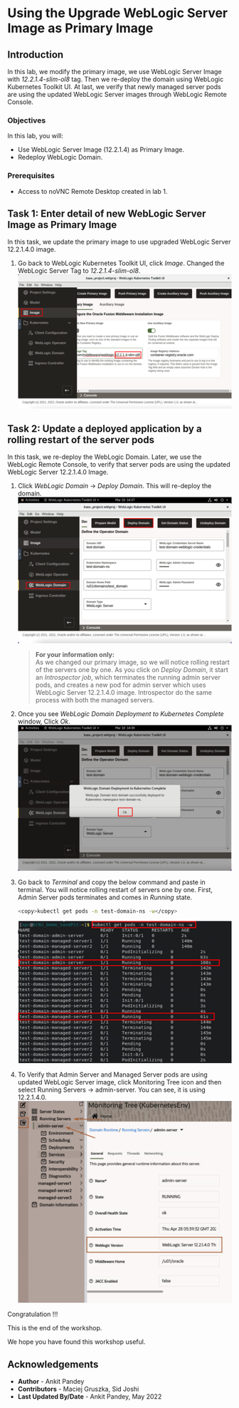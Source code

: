 # Using the Upgrade WebLogic Server Image as Primary Image 

## Introduction

In this lab, we modify the primary image, we use WebLogic Server Image with *12.2.1.4-slim-ol8* tag. Then we re-deploy the domain using WebLogic Kubernetes Toolkit UI. At last, we verify that newly managed server pods are using the updated WebLogic Server images through WebLogic Remote Console.

### Objectives

In this lab, you will:

* Use WebLogic Server Image (12.2.1.4) as Primary Image.
* Redeploy WebLogic Domain.

### Prerequisites

* Access to noVNC Remote Desktop created in lab 1.

## Task 1: Enter detail of new WebLogic Server Image as Primary Image

In this task, we update the primary image to use upgraded WebLogic Server 12.2.1.4.0 image.

1. Go back to WebLogic Kubernetes Toolkit UI, click *Image*. Changed the WebLogic Server Tag to *12.2.1.4-slim-ol8*.
    ![Update Primary Image Tag](images/update-primary-image-tag.png)

## Task 2: Update a deployed application by a rolling restart of the server pods

In this task, we re-deploy the WebLogic Domain. Later, we use the WebLogic Remote Console, to verify that server pods are using the updated WebLogic Server 12.2.1.4.0 Image.

1. Click *WebLogic Domain* -> *Deploy Domain*. This will re-deploy the domain.
    ![Redeploy Domain](images/redeploy-domain.png)
    > **For your information only:**<br>
    > As we changed our primary image, so we will notice rolling restart of the servers one by one. As you click on *Deploy Domain*, it start an *Introspector job*, which terminates the running admin server pods, and creates a new pod for admin server which uses WebLogic Server 12.2.1.4.0 image. Introspector do the same process with both the managed servers.

2. Once you see *WebLogic Domain Deployment to Kubernetes Complete* window, Click *Ok*.
    ![Deployment Complete](images/deployment-complete.png)

3. Go back to *Terminal* and copy the below command and paste in terminal. You will notice rolling restart of servers one by one. First, Admin Server pods terminates and comes in *Running* state.
    ```bash
    <copy>kubectl get pods -n test-domain-ns -w</copy>
    ```
    ![View Pods](images/view-pods.png)

4. To Verify that Admin Server and Managed Server pods are using updated WebLogic Server image, click Monitoring Tree icon and then select Running Servers -> admin-server. You can see, it is using 12.2.1.4.0.
    ![WLS version](images/wls-version.png)

Congratulation !!!

This is the end of the workshop.

We hope you have found this workshop useful.

## Acknowledgements

* **Author** -  Ankit Pandey
* **Contributors** - Maciej Gruszka, Sid Joshi
* **Last Updated By/Date** - Ankit Pandey, May 2022